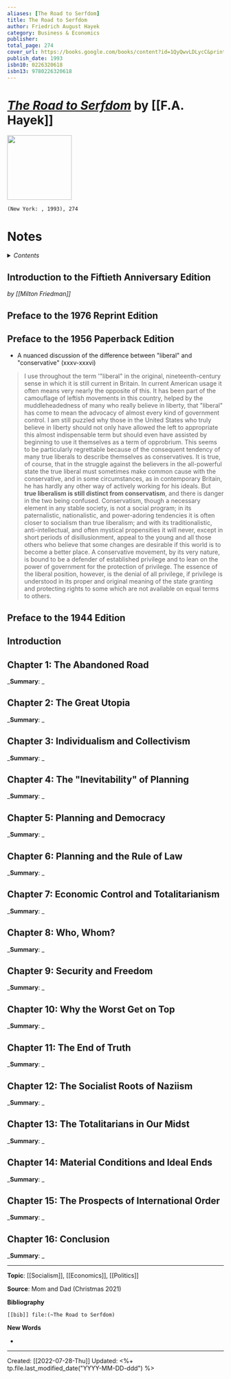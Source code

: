 ```yaml
---
aliases: [The Road to Serfdom]
title: The Road to Serfdom
author: Friedrich August Hayek
category: Business & Economics
publisher: 
total_page: 274
cover_url: https://books.google.com/books/content?id=1QyQwvLDLycC&printsec=frontcover&img=1&zoom=1&source=gbs_api
publish_date: 1993
isbn10: 0226320618
isbn13: 9780226320618
---
```

# *[The Road to Serfdom]()* by [[F.A. Hayek]]

<img src="https://books.google.com/books/content?id=1QyQwvLDLycC&printsec=frontcover&img=1&zoom=1&source=gbs_api" width=150>

`(New York: , 1993), 274`



# Notes

<details>
 <summary><i>Contents</i></summary>
<!-- MarkdownTOC autolink="true" -->

<!-- /MarkdownTOC -->
</details>

## Introduction to the Fiftieth Anniversary Edition
*by [[Milton Friedman]]*

## Preface to the 1976 Reprint Edition

## Preface to the 1956 Paperback Edition
- A nuanced discussion of the difference between "liberal" and "conservative" (xxxv-xxxvi)

>I use throughout the term '"liberal" in the original, nineteenth-century sense in which it is still current in Britain. In current American usage it often means very nearly the opposite of this. It has been part of the camouflage of leftish movements in this country, helped by the muddleheadedness of many who really believe in liberty, that "liberal" has come to mean the advocacy of almost every kind of government control. I am still puzzled why those in the United States who truly believe in liberty should not only have allowed the left to appropriate this almost indispensable term but should even have assisted by beginning to use it themselves as a term of opprobrium. This seems to be particularly regrettable because of the consequent tendency of many true liberals to describe themselves as conservatives. It is true, of course, that in the struggle against the believers in the all-powerful state the true liberal must sometimes make common cause with the conservative, and in some circumstances, as in contemporary Britain, he has hardly any other way of actively working for his ideals. But **true liberalism is still distinct from conservatism**, and there is danger in the two being confused. Conservatism, though a necessary element in any stable society, is not a social program; in its paternalistic, nationalistic, and power-adoring tendencies it is often closer to socialism than true liberalism; and with its traditionalistic, anti-intellectual, and often mystical propensities it will never, except in short periods of disillusionment, appeal to the young and all those others who believe that some changes are desirable if this world is to become a better place. A conservative movement, by its very nature, is bound to be a defender of established privilege and to lean on the power of government for the protection of privilege. The essence of the liberal position, however, is the denial of all privilege, if privilege is understood in its proper and original meaning of the state granting and protecting rights to some which are not available on equal terms to others.


## Preface to the 1944 Edition

## Introduction

## Chapter 1: The Abandoned Road
_**Summary**: _



## Chapter 2: The Great Utopia
_**Summary**: _



## Chapter 3: Individualism and Collectivism
_**Summary**: _



## Chapter 4: The "Inevitability" of Planning
_**Summary**: _



## Chapter 5: Planning and Democracy
_**Summary**: _



## Chapter 6: Planning and the Rule of Law
_**Summary**: _



## Chapter 7: Economic Control and Totalitarianism
_**Summary**: _



## Chapter 8: Who, Whom?
_**Summary**: _



## Chapter 9: Security and Freedom
_**Summary**: _



## Chapter 10: Why the Worst Get on Top
_**Summary**: _



## Chapter 11: The End of Truth
_**Summary**: _



## Chapter 12: The Socialist Roots of Naziism
_**Summary**: _



## Chapter 13: The Totalitarians in Our Midst
_**Summary**: _



## Chapter 14: Material Conditions and Ideal Ends
_**Summary**: _



## Chapter 15: The Prospects of International Order
_**Summary**: _



## Chapter 16: Conclusion
_**Summary**: _


--- 
**Topic**: [[Socialism]], [[Economics]], [[Politics]]

**Source**: Mom and Dad (Christmas 2021)

**Bibliography**

```query
[[bib]] file:(~The Road to Serfdom)
```
 

**New Words**

- 

---
Created: [[2022-07-28-Thu]]
Updated: <%+ tp.file.last_modified_date("YYYY-MM-DD-ddd") %>
